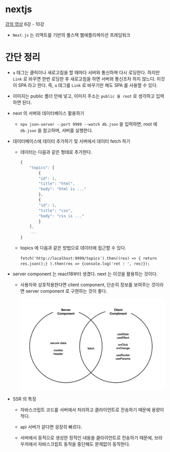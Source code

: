 # nextjs
[강의 영상](https://www.youtube.com/watch?v=9KOaR6QMb9A&list=PLuHgQVnccGMCwxXsQuEoG-JJ7RlwtNdwJ&index=1) 6강 - 10강

* `Next.js` 는 리액트를 기반의 풀스택 웹애플리케이션 프레임워크

# 간단 정리

* `a` 태그는 클릭이나 새로고침을 할 때마다 서버와 통신하며 다시 로딩한다. 하지만 `Link` 로 바꾸면 한번 로딩한 후 새로고침을 하면 서버와 통신조차 하지 않느다. 이것이 SPA 라고 한다. 즉, `a` 태그를 `Link` 로 바꾸기만 해도 SPA 를 사용할 수 있다.

* 이미지는 public 폴더 안에 넣고, 이미지 주소는 `public 을 root` 로 생각하고 입력하면 된다.

* next 의 서버와 데이터베이스 활용하기

    * `npx json-server --port 9999 --watch db.json` 을 입력하면, root 에 `db.json` 을 참고하며, 서버를 실행한다.

* 데이터베이스에 데이터 추가하기 및 서버에서 데이터 fetch 하기

    * 데이터는 다음과 같은 형태로 추가한다.

        ```js
        {
            "topics": [
                {
                "id": 1,
                "title": "html",
                "body": "html is ..."
                },
                {
                "id": 1,
                "title": "css",
                "body": "css is ..."
                }
            ],
            ...
        }
        ```
    
    * topics 에 다음과 같은 방법으로 데이터에 접근할 수 있다.

        `fetch('http://localhost:9999/topics').then((res) => { return res.json();} ).then(res => {console.log('ret : ', res)});`

* server component 는 react18부터 생겼다. next 는 이것을 활용하는 것이다.

    * 사용자와 상호작용한다면 client component, 단순히 정보를 보여주는 것이라면 server component 로 구현하는 것이 좋다.

        ![Alt text](img/6.png)
    
* SSR 의 특징

    * 자바스크립트 코드를 서버에서 처리하고 클라이언트로 전송하기 때문에 용량이 적다.

    * api 서버가 같다면 굉장히 빠르다.

    * 서버에서 동적으로 생성한 정적인 내용을 클라이언트로 전송하기 때문에, 브라우저에서 자바스크립트 동작을 중단해도 문제없이 동작한다.